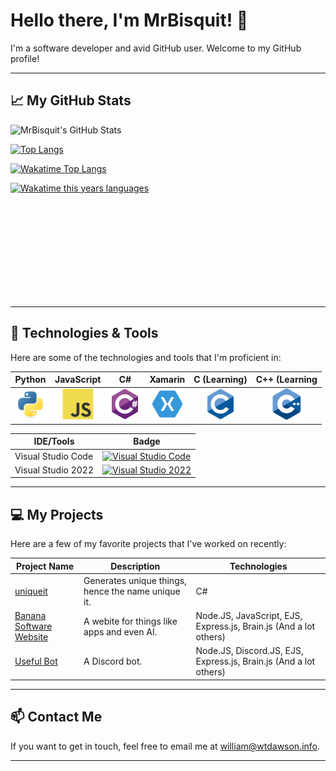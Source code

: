 # Hello there, I'm MrBisquit! 👋

I'm a software developer and avid GitHub user. Welcome to my GitHub profile!

---

## 📈 My GitHub Stats

![MrBisquit's GitHub Stats](https://github-readme-stats.vercel.app/api?username=MrBisquit&show_icons=true&theme=dark)

[![Top Langs](https://github-readme-stats.vercel.app/api/top-langs/?username=MrBisquit&layout=compact&theme=dark)](https://github.com/anuraghazra/github-readme-stats)

[![Wakatime Top Langs](https://github-readme-stats.vercel.app/api/wakatime?username=mrbisquit&layout=compact&theme=dark)](https://github.com/anuraghazra/github-readme-stats)

<!--[![Wakatime this years languages](https://wakatime.com/share/@3d505310-fc63-44c4-97c5-9f2c6c91114b/a2198219-cffa-4f6c-a1a6-d6fe158ed36e.svg)](https://wakatime.com/share/@3d505310-fc63-44c4-97c5-9f2c6c91114b/a2198219-cffa-4f6c-a1a6-d6fe158ed36e.svg)-->

[![Wakatime this years languages](https://wakatime.com/share/@3d505310-fc63-44c4-97c5-9f2c6c91114b/db53e84f-3e40-4173-ae7b-c0c69c31b734.svg)](https://wakatime.com/share/@3d505310-fc63-44c4-97c5-9f2c6c91114b/db53e84f-3e40-4173-ae7b-c0c69c31b734.svg)
<figure><embed src=""></embed></figure>

---

## 🔧 Technologies & Tools

Here are some of the technologies and tools that I'm proficient in:

| Python | JavaScript | C# | Xamarin | C (Learning) | C++ (Learning |
|:------:|:----------:|:--:|:-------:|:------------:|:-------------:|
| <img src="https://raw.githubusercontent.com/devicons/devicon/master/icons/python/python-original.svg" width="50" height="50"> | <img src="https://raw.githubusercontent.com/devicons/devicon/master/icons/javascript/javascript-original.svg" width="50" height="50"> | <img src="https://raw.githubusercontent.com/devicons/devicon/master/icons/csharp/csharp-original.svg" width="50" height="50"> | <img src="https://raw.githubusercontent.com/devicons/devicon/master/icons/xamarin/xamarin-original.svg" width="50" height="50"> | <img src="https://raw.githubusercontent.com/devicons/devicon/master/icons/c/c-original.svg" width="50" height="50"> | <img src="https://raw.githubusercontent.com/devicons/devicon/master/icons/cplusplus/cplusplus-original.svg" width="50" height="50">

| IDE/Tools          | Badge                                                                                                                 |
|--------------------|-----------------------------------------------------------------------------------------------------------------------|
| Visual Studio Code | [![Visual Studio Code](https://img.shields.io/badge/-Visual%20Studio%20Code-007ACC?style=flat-square&logo=visual-studio-code&logoColor=white)](https://code.visualstudio.com/) |
| Visual Studio 2022 | [![Visual Studio 2022](https://img.shields.io/badge/-Visual%20Studio%202022-5C2D91?style=flat-square&logo=visual-studio&logoColor=white)](https://visualstudio.microsoft.com/vs/)   |

---

## 💻 My Projects

Here are a few of my favorite projects that I've worked on recently:

| Project Name | Description | Technologies |
|--------------|-------------|--------------|
| [uniqueit](https://github.com/mrbisquit/uniqueit) | Generates unique things, hence the name unique it. | C# |
| [Banana Software Website](https://bananasoftware.dev/?utm_source=https://github.com/mrbisquit) | A webite for things like apps and even AI. | Node.JS, JavaScript, EJS, Express.js, Brain.js (And a lot others) |
| [Useful Bot](https://usefulbot.co.uk/?utm_soucre=https://github.com/mrbisquit) | A Discord bot. | Node.JS, Discord.JS, EJS, Express.js, Brain.js (And a lot others) |

---

## 📫 Contact Me

If you want to get in touch, feel free to email me at [william@wtdawson.info](mailto:william@wtdawson.info).

---
